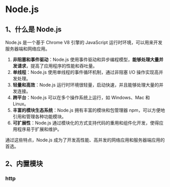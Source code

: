# Node.js

## 1、什么是 Node.js

Node.js 是一个基于 Chrome V8 引擎的 JavaScript 运行时环境，可以用来开发服务器端和网络应用。

1. **非阻塞和事件驱动**：Node.js 使用事件驱动和异步编程模型，**能够处理大量并发请求**，提高了应用程序的性能和吞吐量。
2. **单线程**：Node.js 使用单线程的事件循环机制，通过非阻塞 I/O 操作实现高并发处理。
3. **轻量和高效**：Node.js 运行时环境很轻量，启动快速，并且能够处理大量的并发连接。
4. **跨平台**：Node.js 可以在多个操作系统上运行，如 Windows、Mac 和 Linux。
5. **丰富的模块生态系统**：Node.js 拥有丰富的模块和包管理器 npm，可以方便地引用和管理各种功能模块。
6. **可扩展性**：Node.js 通过模块化的方式支持代码的重用和组件化开发，使得应用程序易于扩展和维护。

通过这些特点，Node.js 成为了开发高性能、高并发的网络应用和服务器端应用的首选。

## 2、内置模块

### http
